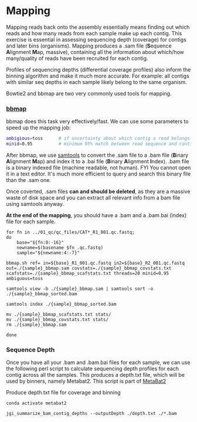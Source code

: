# Mapping

Mapping reads back onto the assembly essentially means finding out which reads and how many reads from each sample make up each contig. This exercise is essential in assessing sequencing depth (coverage) for contigs and later bins (organisms). Mapping produces a .sam file (**S**equence **A**lignment **M**ap, massive), containing all the information about which/how many/quality of reads have been recruited for each contig.  

Profiles of sequencing depths (differential coverage profiles) also inform the binning algorithm and make it much more accurate. For example: all contigs with similar seq depths in each sample likely belong to the same organism. 

Bowtie2 and bbmap are two very commonly used tools for mapping.

### [bbmap](https://jgi.doe.gov/data-and-tools/software-tools/bbtools/bb-tools-user-guide/bbmap-guide/)

bbmap does this task very effectively/fast. We can use some parameters to speed up the mapping job:

```sh
ambigious=toss		# if uncertainty about which contig a read belongs to, throw it out
minid=0.95			# minimum 95% match between read sequence and contig sequence
```

After bbmap, we use [samtools](http://www.htslib.org/) to convert the .sam file to a .bam file (**B**inary **A**lignment **M**ap) and index it to a .bai file (**B**inary **A**lignment **I**ndex). .bam file is a binary indexed file (machine readable, not human). FYI You cannot open it in a text editor. It's much more efficient to query and search this binary file than the .sam one. 

Once coverted, .sam files **can and should be deleted**, as they are a massive waste of disk space and you can extract all relevant info from a bam file using samtools anyway. 

**At the end of the mapping**, you should have a .bam and a .bam.bai (index) file for each sample. 

```shell
for fn in ../01_qc/qc_files/CAT*_R1_001.qc.fastq;
do
	base="${fn:0:-16}"
	newname=$(basename $fn .qc.fastq)
	sample="${newname:4:-7}"

bbmap.sh ref= in=${base}_R1_001.qc.fastq in2=${base}_R2_001.qc.fastq out=./{sample}_bbmap.sam covstats=./{sample}_bbmap_covstats.txt scafstats=./{sample}_bbmap_scafstats.txt threads=20 minid=0.95 ambiguous=toss

samtools view -b ./{sample}_bbmap.sam | samtools sort -o ./{sample}_bbmap_sorted.bam

samtools index ./{sample}_bbmap_sorted.bam

mv ./{sample}_bbmap_scafstats.txt stats/
mv ./{sample}_bbmap_covstats.txt stats/
rm ./{sample}_bbmap.sam

done
```

### Sequence Depth

Once you have all your .bam and .bam.bai files for each sample, we can use the following perl script to calculate sequencing depth profiles for each contig across all the samples. This produces a depth.txt file, which will be used by binners, namely Metabat2. This script is part of [MetaBat2](https://bitbucket.org/berkeleylab/metabat/src/master/)

Produce depth.txt file for coverage and binning

```shell
conda activate metabat2

jgi_summarize_bam_contig_depths --outputDepth ./depth.txt ./*.bam
```